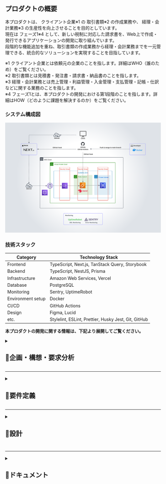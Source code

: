 ## プロダクトの概要
本プロダクトは、 クライアント企業※1 の 取引書類※2 の作成業務や、 経理・会計業務※3 の生産性を向上させることを目的としています。  
現在は フェーズ1※4 として、新しい税制に対応した請求書を、Web上で作成・発行できるアプリケーションの開発に取り組んでいます。  
段階的な機能追加を重ね、取引書類の作成業務から経理・会計業務までを一元管理できる、統合的なソリューションを実現することを目指しています。  

※1 クライアント企業とは依頼元の企業のことを指します。詳細はWHO（誰のため）をご覧ください。  
※2 取引書類とは見積書・発注書・請求書・納品書のことを指します。  
※3 経理・会計業務とは売上管理・利益管理・入金管理・支払管理・記帳・仕訳などに関する業務のことを指します。  
※4 フェーズ1とは、本プロダクトの開発における第1段階のことを指します。詳細はHOW（どのように課題を解決するのか）をご覧ください。

### システム構成図
![システム構成図](./img/system-architecture/system-architecture_1.1.png)

### 技術スタック
| Category          | Technology Stack                                     |
| ----------------- | --------------------------------------------------   |
| Frontend          | TypeScript, Next.js, TanStack Query, Storybook       |
| Backend           | TypeScript, NestJS, Prisma                           |
| Infrastructure    | Amazon Web Services, Vercel                          |
| Database          | PostgreSQL                                           |
| Monitoring        | Sentry, UptimeRobot                                  |
| Environment setup | Docker                                               |
| CI/CD             | GitHub Actions                                       |
| Design            | Figma, Lucid                                         |
| etc.              | Stylelint, ESLint, Prettier, Husky Jest, Git, GitHub |

**本プロダクトの開発に関する情報は、下記より展開してご覧ください。**

<details>
<summary><h2>📄企画・構想・要求分析</h2></summary>　　

<details>
<summary><h3>プロダクトを通じて実現したいこと</3></summary>　　

#### ユーザー企業が実現したいこと
- ノンコア業務の手間を減らし、コア業務に集中できる環境をつくる。
- ココロオドル環境をつくる。
- 生産性を上げる。

---

#### 僕が実現したいこと
##### 社会的
- 事業の発展に貢献する。
- 業務フローを整理して、ユーザー企業の手間を減らす。
- ココロオドル環境をつくり、働くひとを笑顔にする。

##### 個人的
- 就職を成功させる。
- 自分の人柄や技術力を正しく伝える。
- 技術力を向上させる。

</details>

---

<details>
<summary><h3>業務分析</3></summary>　　

#### 基本情報
- 業種：卸売業
- 商材：事務用品・日用品・防災用品など
- 取引手段：電話・メール
- 規模：従業員数名（パートナーを含む）

#### 対象とする業務分野  
本プロダクトでの対象とする業務分野は、コア事業での取引に際して生じる業務を対象とする。

#### 取引を行う際の業務プロセス
1. 見積
   1. 顧客から見積依頼のメールが届く。
   2. 仕入先へ見積依頼のメールを送る。
2. 提案
   1. 仕入先からメールで見積書が届く。
   2. 見積書をメールで顧客へ送る。
1. 受注
   1. 顧客からメールで発注書が届く。
   2. 発注書をメールで仕入先へ送る。
2. 支払
   1. 仕入先からメールで請求書が届く。
   2. 請求書に基づいて支払い。
3. 出荷・納品
   1. 顧客へ出荷連絡のメールを送る。
   2. 配送伝票をもとに納品確認する。
   3. 請求書をメールで顧客へ送る。
4. 入金
   1. 期限が過ぎたら入金を確認する。

#### 取引を行う際の業務に付随する書類作成業務
- 提案
  -  見積書を作成する。
- 受注
  -  発注書を作成する。
  -  売上管理ファイルに案件内容を記入する。
- 納品
  -  仕入先の出荷日を売上管理ファイルに記入する。
  -  顧客への出荷日を売上管理ファイルに記入する。
  -  請求書を作成する。
  -  納品書を作成する。

#### 取引を行う際の業務に付随するファイル管理業務
- 提案
  - 案件番号の採番。
  - 仕入先の見積書を案件フォルダに保存する。
  - エクセルで作成した見積書を案件フォルダに保存する。
- 受注
  - 顧客の発注書を案件フォルダに保存する。
  - エクセルで作成した発注書を案件フォルダに保存する。
- 支払い
  - 仕入先から届いた請求書を案件フォルダに保存する。
- 納品
  - エクセルで作成した請求書を案件フォルダに保存する。
- 完了
  - 案件フォルダのファイルを、不定期でまとめて管理フォルダに移動する。


#### 取引を行う際の業務に付随する連絡業務
- 見積
  - 仕入先に見積依頼のメールを送る。
- 提案
  - 顧客に見積書をメールで送る。
- 受注
  - 仕入先に発注書を添付して発注メールを送る。（フォーマット有り：注文内容を文中に含む）
- 納品
  - 出荷連絡（フォーマット有り）する。
  - 顧客に請求書をメール送る。

#### 業務理解を深めるためのユーザーへの質問
- 取引に付随する業務はあるか？
  - 請求書と納品書を郵送で送る場合がある。その場合は送り状を作成する。
  - 提案時に資料を作成することがある。
  - 取引内容を不定期でまとめて記帳をしている。
  - 期限までに顧客からの入金がされているかを、売上管理ファイルに基づいて確認をしている。
  - 売上管理ファイルで年間の売上、利益、利益率などを確認している。
- エクセルでの書類作成に対して課題や不満はあるか？
  - インボイス制度に対応した書類作成を行いたい。
  - 案件番号を自動で採番できるようにしたい。
  - 企業名・取引条件・納期・納入場所・商品を入力する際に予測変換が出たら良い。
  - 書類の作成日を入力する手間を減らしたい。
  - よりスマートに、よりカッコよく作業をしたい。
  - 税率の変更、税込・税抜の計算方式の変更をスムーズにしたい。
  - 購入用書類に納品先を記入できるようにしたい。
  - 販売用書類と購入用書類の情報を共有し、同じデータを再度入力せずに済むようにしたい。
  - スマホで書類を作成できるようにし、スマホで取引先に送付ができるようにしたい。
- メールの送受信の課題や不満はあるか？
  - 仕入先への発注時に発注書の内容をフォーマットに沿ってメールに記載しているのだけなので自動化したい。
- 案件番号の規則は？
  - yymmdd-xx-xxxx
  - xx：日毎に01から順に採番する。
  - xxxx（上2桁）：01から順に採番。同じ案件に対して複数回見積書を作成した場合に使用。
  - xxxx（下2桁）：01から順に採番。同じ案件に対して複数回請求書を作成した場合に使用。
- 仕入先への注文メールの文はどのような構成なのか？
  - 製品、Jan(型番)、数量、納品予定日、時間指定、納品先情報、出荷主情報、備考、その他の文章。
- ファイル名の命名規則は？
  - [書類種別] + 案件番号
  - 書類種別：S=販売用、B=購入用、Q=見積書、O=発注書、I=請求書、D=納品書
  - 例：SO230401=顧客からの発注書、BO230401=仕入先への発注書
- 案件フォルダとは何か？
  - 案件ごとにファイル（見積書・発注書・請求書など）を一時的にローカルで管理するフォルダ。
- 管理フォルダとは何か？
  - 全取引の証憑書類を種類毎（見積書・発注書・請求書など）に管理するクラウド上のフォルダ。
- 売上管理ファイルとは何か？
  - 案件番号、顧客、仕入先、商品名、購入情報（出荷日、支払日、数量、購入金額）、売上記録（出荷日、入金日、数量、購入金額）、利益、利益率、回収率（顧客からの入金日-仕入先への支払日）、備考から構成される、案件ごとの取引記録。
  - 案件の進捗管理、入金管理、記帳、売上確認（利益や利益率も含む）の際に使用される。

</details>

---

<details>
<summary><h3>ターゲット・課題・ニーズ</3></summary>　

#### ターゲット
- 決済者：ユーザー企業の経営者（20代後半）
- 利用者：ユーザー企業の経理事務担当者（20代後半）

---

#### ターゲットが抱える課題
- 手間
  - 書類作成。
  - 書類作成時の入力。
  - 書類管理。（書類作成時とメール受信時にタスクが発生している）
  - 発注先へのメール文作成。
  - 入金管理。（売上管理ファイルを確認している）
  - 記帳。
- 生産性 
  - 購入用書類、販売用書類、書類管理、売上記録の連携がとれていない。
  - 税率や税金の計算方式の変更に柔軟性がない。
- 機能
  - 取引書類がインボイス制度に対応していない。
  - 手元にPCがないと書類作成ができない。
- モチベーション
  - 現行システムに地味さを感じている。

---

#### ターゲットのニーズ
- 「洗練」された「便利」で「かっこいい」アプリケーションで作業したい。
- ノンコア業務の手間を徹底的に減らしてコア業務に集中したい。
- タスクの増加によるストレスや混乱を低減したい。
- システムを一つにまとめて、横断して作業することによるストレスを減らしたい。
- レスポンスの早さを大切にしており、外出先などPCがない環境での書類作成・送信をしたい。
- 無駄を減らして効率的な仕事をしたい。

</details>

---

<details>
<summary><h3>競合調査</3></summary>　

#### 競合分析の目的
- 競合から必要な機能とは何かを学ぶ。
- 実現したい独自の機能をみつける。

#### 競合を特定
- 会計ソフト関連企業が提供するサービス
- 事務機器関連企業が提供するサービス
- その他企業が提供するサービス
- エクセルテンプレート

#### サンプル企業
- 契約したサービス：5社
- 資料請求したサービス：3社
- 合計：8社

#### 競合のサービス概要を把握する
- 各書類の作成機能＋レポートの構成が基本
- その他：商品登録、取引先登録、メンバー登録機能

#### 取り入れたいこと
- シンプルでわかりやすい構成
- 書類作成画面での消費税の扱いや、源泉徴収税の設定などを行う機能
- 取引先と商品に関する予測変換機能
- 取引先データ、商品データをCSVで読み込む機能

#### 実現したい独自の価値
- 既存案件から情報を呼び出し、書類を作成する機能（見積書の内容をもとに発注書や請求書を作成）
- 入力時の動線にこだわったストレスのない書類作成画面
- 完成のイメージを見ながら書類作成できる機能
- 支払や入金の案内やアラートを表示する機能

</details>

---

<details>
<summary><h3>解決したい課題と満たしたいニーズは何か</3></summary>　

- 書類管理の手間を減らし、コア業務に集中したいというニーズを満たす。
- 購入用書類、販売用書類、書類管理、売上記録などの連携がとれないことで生じるシステムを横断しなければいけないという課題を解決し、煩雑さによるストレスから解放されたいというニーズを満たす。
- 入金と支払の管理の手間を減らし、コア業務に集中したいというニーズを満たす。
- 記帳の手間を減らし、コア業務に集中したいというニーズを満たす。
- 手元にPCがないと書類作成ができない課題を解決し、いかなる状況でも即レスをしたいというニーズを満たす。

</details>
</details>

---

<details>
<summary><h2>📄要件定義</h2></summary>　　　

<details>
<summary><h3>意義</3></summary>　　

- より効率的に、より快適に作業ができる環境を提供し、ユーザー企業の事業発展に貢献する。

</details>

---

<details>
<summary><h3>ターゲット</3></summary>　　

- クライアント企業（依頼元企業）
  - 従業員数：数名
  - 事業所：東京都
  - 業種：卸売業
  - 事業内容：事務用品・日用品・防災用品などの卸売
  - 取引先：民間企業、官公庁、教育機関など
- クライアント企業の経営者（20代後半）
- クライアント企業の経理事務担当者（20代後半）

</details>

---

<details>
<summary><h3>解決する課題</3></summary>　　

- インボイス制度への対応に伴うクライアント企業の負担。
- 取引書類の作成業務における非効率な作業。
- 経理・会計業務の複雑さ。

</details>

---

<details>
<summary><h3>重要成功要因</3></summary>　　

洗練された便利でかっこいいアプリケーションの開発。

</details>

---

<details>
<summary><h3>開発計画</3></summary>　　

- 取引書類の作成業務から経理・会計業務までを一元管理できる、統合的なソリューションを実現する。
  - フェーズ1：新しい税制に対応した請求書を、Web上で作成・発行できるアプリケーションを開発する。
  - フェーズ2：全ての 取引書類※1 を、Web上で作成・発行できる機能を追加する。
  - フェーズ3：案件ごとの 取引データ※2 を管理できる機能を追加する。
  - フェーズ4：取引データを、会計ソフトに効率的に取り込むことができる機能※3 を追加する。

※1 取引書類とは見積書・発注書・請求書・納品書のことを指します。  
※2 取引データとは、仕入先・販売先・摘要・仕入日・支払日・売上日・入金日・金額・消費税・利益・利益率などに関する情報を指します。  
※3 会計ソフトに効率的に取り込むことができる機能については、取引データをCSV形式で出力する、または会計ソフトとのAPI連携を検討しています。

</details>

---

<details>
<summary><h3>機能要件</3></summary>　　

- 認証
  - 新規登録
    - ログインID・パスワード・事業者名でアカウントを作成できる。
  - ログイン
    - ログインID・パスワードでログインできる。
  - ログアウト
    - ユーザーの意思でログアウトできる。
- 作成
  - 請求書の作成ができる。
  - 請求書のフォーマットがインボイス制度に対応している。
  - 税率の変更ができる。
- 個別表示
  - 請求書の個別表示ができる。
- 一覧表示
  - 請求書の一覧表示ができる。 
- 編集
  - 請求書の編集ができる。
- 出力
  - 請求書のPDF出力ができる。
- 削除
  - 請求書の削除ができる。

</details>

---

<details>
<summary><h3>非機能要件</3></summary>　　

- 使用言語
  - 全画面日本語で表示する。
  - 標準的な文字コードやフォントに対応。 
  - 文字コード：UTF-8　JIS 第1水準および第2水準に対応。
- 利用者環境
  - 下記の環境において正常に表示・動作をする。
    - OS：Windows、macOS
    - 機器：パソコン
    - ブラウザ：Google Chrome
  - 作業期間に余裕がある場合は前項の環境に追加して、下記の環境において正常に表示・動作をする。
    - 機器：スマートフォン、タブレット端末
    - ブラウザ：Safari、iOS・Androidにおける標準ブラウザ
- 現行の法制度への対応
  - 運用開始時点で成立している法制度に対応する。
- サービス提供時間
  - 24時間365日稼働する。但し、システムのメンテナンス等は除く。
- ユーザビリティ
  - 操作方法
    - 無駄な手順を省き、最小限の操作・入力で作業ができる設計にする。
    - 「Tab」キーによる画面上のフォーカスの移動順序は、ユーザが操作しやすい順序とする。
    - キーボードのみでも容易に操作や入力が実施できるよう考慮する。
  - 画面デザイン
    - 何をすればよいのか、直感的にわかるような画面構成にする。
    - 無駄な情報や機能をなくし、シンプルな画面構成にする。
    - 十分な視認性のあるフォント、文字サイズを用いる。
  - 表示のわかりやすさ
    - メニュー、見出し、操作の指示、説明などには、ユーザーが正確にその内容を理解できる用語を使用する。
    - システムが処理を行っている間、ユーザーがストレスを感じない工夫をする。
  - 表示の最適化
    - ユーザーの作業画面の大きさに応じて表示の最適化をする。
  - レスポンス・応答時間
    - 各処理のレスポンスタイムは、ユーザーが体感的に遅いと感じない程度とする。
    - レスポンスタイムの目安は概ね3秒以下とする。
- 設計方針
  - 開発の生産性や保守性向上を目的とし、画面、業務ロジック、データアクセス方法を極力疎結合な構造とし、変更等における影響範囲を極小化する。
- システム機器及び稼働環境
  - サーバ及びバックアップ装置等を含むすべての機器は社内に設置をせず、クラウドサービスを利用する。
- デプロイ
  - デプロイは自動化する。
  - デプロイはバージョン管理システムの本番環境用のブランチにマージされた際に行う。
- 運用・保守・改修
  - プログラムの改修履歴はバージョン管理システムで管理する。
  - バージョン管理システムにプッシュをする際には、事前に静的解析ツールを用いてコード品質を確認をする。
  - 本番環境とは別に検証環境を用意する。
  - 改修後のプログラムの適用については検証環境で事前に確認をし、ユーザーの承認を得て本番環境へ適用する。
- 通信方式
  - サーバと通信を行う際は、SSL暗号化通信を行う。
- セキュリティ
  - 本プロダクトに係る情報セキュリティ上のリスクを洗い出し、リスクに見合った適切な情報セキュリティ対策を講じる。
  - システムに対するアクセス、ウィルス、不正プログラム感染等、インターネットを経由する攻撃や不正等に対し、通信の暗号化などの必要な対策をする。

</details>
</details>

---

<details>
<summary><h2>📄設計<h2></summary>　　

<details>
<summary><h3>画面設計</3></summary>　　

![ワイヤーフレーム](./img/screen-design/screen-design_1.3.png)

- 新規登録画面
  - 機能
    - ユーザの新規登録
- ログイン画面
  - 機能
    - ユーザーの認証
- 事業者登録画面
  - 機能
    - 事業者登録
  - 機能
    - 作業する事業者を選択
- ホーム画面
  - 機能
    -　検討中
- 請求書一覧画面
  - 機能
    - ユーザーが選択した事業者に紐づく請求書の一覧表示
- 請求書作成画面
  - 機能
    - 請求書の作成
    - 各商品の金額計算
      - 税抜 合計金額 の計算
    - 税率別の金額計算
      - 全商品の 税率別 税抜合計金額 の計算
      - 全商品の 税率別 消費税合計金額 の計算
      - 全商品の 税率別 税込合計金額 の計算
    - 全商品の金額計算
      - 全商品の 税抜合計金額 の計算
      - 全商品の 消費税合計金額 の計算
      - 全商品の 税込合計金額 の計算
    - 事業者情報を入力欄に表示
    - 支払先情報を備考欄に表示
- 請求書確認画面
  - 機能
    - 請求書のプレビュー表示
    - 請求書のPDF出力
    - 各商品の金額計算
      - 税抜 合計金額 の計算
    - 税率別の金額計算
      - 全商品の 税率別 税抜合計金額 の計算
      - 全商品の 税率別 消費税合計金額 の計算
      - 全商品の 税率別 税込合計金額 の計算
    - 全商品の金額計算
      - 全商品の 税抜合計金額 の計算
      - 全商品の 消費税合計金額 の計算
      - 全商品の 税込合計金額 の計算

</details>

---

<details>
<summary><h3>請求書デザイン</3></summary>　　

![請求書デザイン](./img/invoice_design/invoice_design_1.0.png)

</details>

---

<details>
<summary><h3>データベース設計</3></summary>　　

<details>
<summary><h4>ER図</h4></summary>　　

![ER図](./img/entity-relationship-diagram/entity-relationship-diagram_1.6.png)

</details>

<details>
<summary><h4>テーブル定義書</4></summary>　　

**users**

| № | カラム論理名    | カラム物理名   | データ型   | 桁数  | PK | FK | UK | NN | INDEX | 初期値            | 備考 |
| -- | ------------ | ------------ | --------- | ---- | -- | -- | -- | -- | ----- | ----------------- | ---- |
| 1  | id           | id           | VARCHAR   | 36   | PK |    |    |    |       | UUID v4           |      |
| 2  | ログインID    | login_id     | VARCHAR   | 255  |    |    | UK | NN |       |                   |      |
| 3  | パスワード    | password     | VARCHAR   | 255  |    |    |    | NN |       |                   |      |
| 4  | 作成日       | created_at   | DATETIME  |      |    |    |    | NN |       | CURRENT_TIMESTAMP |      |
| 5  | 更新日       | updated_at   | DATETIME  |      |    |    |    | NN |       | CURRENT_TIMESTAMP |      |

**businesses**

| №  | カラム論理名              | カラム物理名                  | データ型    | 桁数 | PK  | FK | UK | NN | INDEX | 初期値             | 備考   |
| -- | ----------------------- | --------------------------- | ---------- | ---- | -- | -- | -- | -- | ----- | ----------------- | ----- |
| 1  | id                      | id                          | VARCHAR    | 36  | PK |    |    |    |       | UUID v4           |       |
| 2  | 事業者名                | business_name               | VARCHAR    | 255  |    |    |    | NN |       |                   |       |
| 3  | 作成日                  | created_at                  | DATETIME   |      |    |    |    | NN |       | CURRENT_TIMESTAMP |       |
| 4  | 更新日                  | updated_at                  | DATETIME   |      |    |    |    | NN |       | CURRENT_TIMESTAMP |       |

**business_memberships**

| № | カラム論理名    | カラム物理名   | データ型    | 桁数  | PK | FK | UK | NN | INDEX | 初期値             | 備考                                     |
| -- | ------------ | ------------ | ---------- | ---- | -- | -- | -- | -- | ----- | ----------------- | ---------------------------------------- |
| 1  | ユーザー_id   | user_id      | VARCHAR   | 36   | PK | FK |    |    |       | UUID v4           | テーブルUsersのidカラムを参照                  |
| 2  | 事業者_id    | business_id  | VARCHAR   | 36   | PK | FK |    |    |       |                   | テーブルbusinessesのidカラムを参照             |
| 3  | 権限         | role         | VARCHAR   |      |    |    |    | NN |       |                   | Admin または Menber                        |
| 4  | 作成日       | created_at   | DATETIME  |      |    |    |    | NN |       | CURRENT_TIMESTAMP |                                           |
| 5  | 更新日       | updated_at   | DATETIME  |      |    |    |    | NN |       | CURRENT_TIMESTAMP |                                           |

**invoices**

| №  | カラム論理名                 | カラム物理名                | データ型    | 桁数  | PK | FK | UK | NN | INDEX | 初期値            | 備考                                     |
| -- | --------------------------- | ------------------------ | ---------- | ---- | -- | -- | -- | -- | ----- | ----------------- | ---------------------------------------- |
| 1  | id                          | id                       | VARCHAR    | 36   | PK |    |    |    |       | UUID v4           |                                          |
| 2  | 事業者_id                    | business_id              | VARCHAR    | 36   |    | FK |    | NN |       |                   | テーブルbusinessesのidカラムを参照           |
| 3  | 書類発行日                   | document_issue_date      | DATE       |      |    |    |    |    |       |                   |                                          |
| 4  | 書類番号                     | document_number          | VARCHAR    | 50   |    |    |    |    |       |                   |                                          |
| 5  | 取引先名                     | customer_name            | VARCHAR    | 255  |    |    |    | NN |       |                   |                                          |
| 6  | 敬称                        | customer_title           | VARCHAR    | 50   |    |    |    | NN |       |                   |                                          |
| 7  | 事業者情報                   | business_details         | VARCHAR    | 510  |    |    |    |    |       |                   |                                          |
| 8  | マスタ_角印_id               | m_seals_id               | VARCHAR    | 36   |    | FK |    |    |       |                   | テーブルm_sealsのidカラムを参照             |
| 9  | 備考欄情報                  | notes                    | TEXT       |      |    |    |    |    |       |                   |                                          |
| 10 | 作成日                     | created_at               | DATETIME   |      |    |    |    | NN |       | CURRENT_TIMESTAMP |                                          |
| 11 | 更新日                     | updated_at               | DATETIME   |      |    |    |    | NN |       | CURRENT_TIMESTAMP |                                          |


**invoice_products**

| №  | カラム論理名              | カラム物理名            | データ型   | 桁数  | PK | FK | UK | NN | INDEX | 初期値           | 備考                                      |
| -- | ------------------------ | -------------------- | --------- | ---- | -- | -- | -- | -- | ----- | ---------------- | ----------------------------------------- |
| 1  | id                       | id                   | VARCHAR   | 36   | PK |    |    |    |       | UUID v4          |                                           |
| 2  | 請求書_id                 | invoice_id           | VARCHAR   | 36   |    | FK |    | NN |       |                  | テーブルinvoicesのidカラムを参照              |
| 3  | 明細順序                  | item_order           | INT       |      |    |    |    | NN |       | CURRENT_TIMESTAMP |                                           |
| 4  | 取引日                    | transaction_date     | DATE      |      |    |    |    |    |       |                  |                                           |
| 5  | 商品名                    | product_name         | VARCHAR   | 255  |    |    |    | NN |       |                  |                                           |
| 6  | 数量                      | quantity             | INT       |      |    |    |    |    |       |                  |                                           |
| 7  | 単位                      | unit                 | VARCHAR   | 20   |    |    |    |    |       |                  |                                           |
| 8  | 単価                      | price                | DECIAML   | 12   |    |    |    |    |       |                  | 小数点以下の桁数：2                          |
| 9  | 税区分                    | tax_classification   | INT       |      |    |    |    | NN |       |                  | 0. 対象外　1. 8%（軽減税率）　2. 10％          |
| 10 | 作成日                    | created_at           | DATETIME  |      |    |    |    | NN |       | CURRENT_TIMESTAMP |                                           |
| 11 | 更新日                    | updated_at           | DATETIME  |      |    |    |    | NN |       | CURRENT_TIMESTAMP |                                           |


**m_seals**

| № | カラム論理名    | カラム物理名   | データ型    | 桁数  | PK | FK | UK | NN | INDEX | 初期値              | 備考                                    |
| -- | ------------ | ------------ | ---------- | ---- | -- | -- | -- | -- | ----- | ------------------ | -------------------------------------- |
| 1  | id           | id           | VARCHAR    |  36  | PK |    |    |    |       | UUID v4            |                                        |
| 2  | 事業者_id     | business_id  | VARCHAR    |  36  |    | FK |    | NN |       |                    | テーブルbusinessesのidカラムを参照         |
| 3  | 管理名        | name         | VARCHAR    |  50  |    |    |    | NN |       |                    |                                         |
| 4  | 画像URL      | image_url    | TEXT       |      |    |    |    | NN |       |                    |                                         |
| 5  | 選択フラグ    | select_flag  | INT        |      |    |    |    | NN |       |                    | 1. 選択　2.非選択                         |
| 6  | 作成日       | created_at   | DATETIME   |      |    |    |    | NN |       | CURRENT_TIMESTAMP  |                                         |
| 7  | 更新日       | updated_at   | DATETIME   |      |    |    |    | NN |       | CURRENT_TIMESTAMP  |                                         |


**m_notes**

| № | カラム論理名    | カラム物理名                   | データ型    | 桁数  | PK | FK | UK | NN | INDEX | 初期値              | 備考                                    |
| -- | ------------ | ---------------------------- | ---------- | ---- | -- | -- | -- | -- | ----- | ------------------ | -------------------------------------- |
| 1  | id           | id                           | VARCHAR    | 36   | PK |    |    |    |       | UUID v4            |                                        |
| 2  | 事業者_id     | business_id                  | VARCHAR    | 36   |    | FK |    | NN |       |                    | テーブルbusinessesのidカラムを参照         |
| 4  | 管理名        | name                         | VARCHAR    | 50   |    |    |    | NN |       |                    |                                         |
| 5  | 備考欄情報     | note                         | TEXT       |      |    |    |    | NN |       |                    |                                         |
| 6  | 選択フラグ     | select_flag                  | INT        |      |    |    |    | NN |       |                    | 1. 選択　2.非選択                         |
| 7  | 作成日        | created_at                   | DATETIME   |      |    |    |    | NN |       | CURRENT_TIMESTAMP  |                                         |
| 8  | 更新日        | updated_at                   | DATETIME   |      |    |    |    | NN |       | CURRENT_TIMESTAMP  |                                         |


**m_business_details**

| № | カラム論理名    | カラム物理名                   | データ型    | 桁数  | PK | FK | UK | NN | INDEX | 初期値              | 備考                                    |
| -- | ------------ | ---------------------------- | ---------- | ---- | -- | -- | -- | -- | ----- | ------------------ | -------------------------------------- |
| 1  | id           | id                           | VARCHAR    | 36   | PK |    |    |    |       | UUID v4            |                                        |
| 2  | 事業者_id     | business_id                  | VARCHAR    | 36   |    | FK |    | NN |       |                    | テーブルbusinessesのidカラムを参照         |
| 4  | 管理名        | name                         | VARCHAR    |  50  |    |    |    | NN |       |                    |                                         |
| 5  | 事業者情報     | business_detail              | VARCHAR    | 510  |    |    |    | NN |       |                    |                                         |
| 6  | 選択フラグ     | select_flag                  | INT        |      |    |    |    | NN |       |                    | 1. 選択　2.非選択                         |
| 7  | 作成日        | created_at                   | DATETIME   |      |    |    |    | NN |       | CURRENT_TIMESTAMP  |                                         |
| 8  | 更新日        | updated_at                   | DATETIME   |      |    |    |    | NN |       | CURRENT_TIMESTAMP  |                                         |

</details>
</details>

---

<details>
<summary><h3>システム構成図</3></summary>　　

![システム構成図](./img/system-architecture/system-architecture_1.1.png)

</details>

---

<details>
<summary><h3>認証フロー</3></summary>　　

![認証フローの図](./img/authentication-flow/authentication-flow_1.1.png)

</details>
</details>

---

<details>
<summary><h2>📄ドキュメント<h2></summary>　

<details>
<summary><h3>業務フロー図</3></summary>　　

![業務フロー図](./img/business-process-diagram/business-process-diagram_1.1.png)

</details>

<details>
<summary><h3>ワイヤーフレーム</3></summary>　　

![ワイヤーフレーム](./img/screen-design/screen-design_1.3.png)

</details>

<details>
<summary><h3>画面遷移図</3></summary>　　

![画面遷移図](./img/screen-transition-diagram/screen-transition-diagram_1.3.png)

</details>

<details>
<summary><h3>請求書デザイン</3></summary>　　

![請求書デザイン](./img/invoice_design/invoice_design_1.0.png)

</details>

<details>
<summary><h3>ER図</3></summary>　　

![ER図](./img/entity-relationship-diagram/entity-relationship-diagram_1.6.png)

</details>

<details>
<summary><h3>テーブル定義書</3></summary>　　

**users**

| № | カラム論理名    | カラム物理名   | データ型   | 桁数  | PK | FK | UK | NN | INDEX | 初期値            | 備考 |
| -- | ------------ | ------------ | --------- | ---- | -- | -- | -- | -- | ----- | ----------------- | ---- |
| 1  | id           | id           | VARCHAR   | 36   | PK |    |    |    |       | UUID v4           |      |
| 2  | ログインID    | login_id     | VARCHAR   | 255  |    |    | UK | NN |       |                   |      |
| 3  | パスワード    | password     | VARCHAR   | 255  |    |    |    | NN |       |                   |      |
| 4  | 作成日       | created_at   | DATETIME  |      |    |    |    | NN |       | CURRENT_TIMESTAMP |      |
| 5  | 更新日       | updated_at   | DATETIME  |      |    |    |    | NN |       | CURRENT_TIMESTAMP |      |

**businesses**

| №  | カラム論理名              | カラム物理名                  | データ型    | 桁数 | PK  | FK | UK | NN | INDEX | 初期値             | 備考   |
| -- | ----------------------- | --------------------------- | ---------- | ---- | -- | -- | -- | -- | ----- | ----------------- | ----- |
| 1  | id                      | id                          | VARCHAR    | 36  | PK |    |    |    |       | UUID v4           |       |
| 2  | 事業者名                | business_name               | VARCHAR    | 255  |    |    |    | NN |       |                   |       |
| 3  | 作成日                  | created_at                  | DATETIME   |      |    |    |    | NN |       | CURRENT_TIMESTAMP |       |
| 4  | 更新日                  | updated_at                  | DATETIME   |      |    |    |    | NN |       | CURRENT_TIMESTAMP |       |

**business_memberships**

| № | カラム論理名    | カラム物理名   | データ型    | 桁数  | PK | FK | UK | NN | INDEX | 初期値             | 備考                                     |
| -- | ------------ | ------------ | ---------- | ---- | -- | -- | -- | -- | ----- | ----------------- | ---------------------------------------- |
| 1  | ユーザー_id   | user_id      | VARCHAR   | 36   | PK | FK |    |    |       | UUID v4           | テーブルUsersのidカラムを参照                  |
| 2  | 事業者_id    | business_id  | VARCHAR   | 36   | PK | FK |    |    |       |                   | テーブルbusinessesのidカラムを参照             |
| 3  | 権限         | role         | VARCHAR   |      |    |    |    | NN |       |                   | Admin または Menber                        |
| 4  | 作成日       | created_at   | DATETIME  |      |    |    |    | NN |       | CURRENT_TIMESTAMP |                                           |
| 5  | 更新日       | updated_at   | DATETIME  |      |    |    |    | NN |       | CURRENT_TIMESTAMP |                                           |

**invoices**

| №  | カラム論理名                 | カラム物理名                | データ型    | 桁数  | PK | FK | UK | NN | INDEX | 初期値            | 備考                                     |
| -- | --------------------------- | ------------------------ | ---------- | ---- | -- | -- | -- | -- | ----- | ----------------- | ---------------------------------------- |
| 1  | id                          | id                       | VARCHAR    | 36   | PK |    |    |    |       | UUID v4           |                                          |
| 2  | 事業者_id                    | business_id              | VARCHAR    | 36   |    | FK |    | NN |       |                   | テーブルbusinessesのidカラムを参照           |
| 3  | 書類発行日                   | document_issue_date      | DATE       |      |    |    |    |    |       |                   |                                          |
| 4  | 書類番号                     | document_number          | VARCHAR    | 50   |    |    |    |    |       |                   |                                          |
| 5  | 取引先名                     | customer_name            | VARCHAR    | 255  |    |    |    | NN |       |                   |                                          |
| 6  | 敬称                        | customer_title           | VARCHAR    | 50   |    |    |    | NN |       |                   |                                          |
| 7  | 事業者情報                   | business_details         | VARCHAR    | 510  |    |    |    |    |       |                   |                                          |
| 8  | マスタ_角印_id               | m_seals_id               | VARCHAR    | 36   |    | FK |    |    |       |                   | テーブルm_sealsのidカラムを参照             |
| 9  | 備考欄情報                  | notes                    | TEXT       |      |    |    |    |    |       |                   |                                          |
| 10 | 作成日                     | created_at               | DATETIME   |      |    |    |    | NN |       | CURRENT_TIMESTAMP |                                          |
| 11 | 更新日                     | updated_at               | DATETIME   |      |    |    |    | NN |       | CURRENT_TIMESTAMP |                                          |

**invoice_products**

| №  | カラム論理名              | カラム物理名            | データ型   | 桁数  | PK | FK | UK | NN | INDEX | 初期値           | 備考                                      |
| -- | ------------------------ | -------------------- | --------- | ---- | -- | -- | -- | -- | ----- | ---------------- | ----------------------------------------- |
| 1  | id                       | id                   | VARCHAR   | 36   | PK |    |    |    |       | UUID v4          |                                           |
| 2  | 請求書_id                 | invoice_id           | VARCHAR   | 36   |    | FK |    | NN |       |                  | テーブルinvoicesのidカラムを参照              |
| 3  | 明細順序                  | item_order           | INT       |      |    |    |    | NN |       | CURRENT_TIMESTAMP |                                           |
| 4  | 取引日                    | transaction_date     | DATE      |      |    |    |    |    |       |                  |                                           |
| 5  | 商品名                    | product_name         | VARCHAR   | 255  |    |    |    | NN |       |                  |                                           |
| 6  | 数量                      | quantity             | INT       |      |    |    |    |    |       |                  |                                           |
| 7  | 単位                      | unit                 | VARCHAR   | 20   |    |    |    |    |       |                  |                                           |
| 8  | 単価                      | price                | DECIAML   | 12   |    |    |    |    |       |                  | 小数点以下の桁数：2                          |
| 9  | 税区分                    | tax_classification   | INT       |      |    |    |    | NN |       |                  | 0. 対象外　1. 8%（軽減税率）　2. 10％          |
| 10 | 作成日                    | created_at           | DATETIME  |      |    |    |    | NN |       | CURRENT_TIMESTAMP |                                           |
| 11 | 更新日                    | updated_at           | DATETIME  |      |    |    |    | NN |       | CURRENT_TIMESTAMP |                                           |

**m_seals**

| № | カラム論理名    | カラム物理名   | データ型    | 桁数  | PK | FK | UK | NN | INDEX | 初期値              | 備考                                    |
| -- | ------------ | ------------ | ---------- | ---- | -- | -- | -- | -- | ----- | ------------------ | -------------------------------------- |
| 1  | id           | id           | VARCHAR    |  36  | PK |    |    |    |       | UUID v4            |                                        |
| 2  | 事業者_id     | business_id  | VARCHAR    |  36  |    | FK |    | NN |       |                    | テーブルbusinessesのidカラムを参照         |
| 3  | 管理名        | name         | VARCHAR    |  50  | PK |    | UK | NN |       |                    |                                         |
| 4  | 画像URL      | image_url    | TEXT       |      |    |    |    | NN |       |                    |                                         |
| 5  | 選択フラグ    | select_flag  | INT        |      |    |    |    | NN |       |                    | 1. 選択　2.非選択                         |
| 6  | 作成日       | created_at   | DATETIME   |      |    |    |    | NN |       | CURRENT_TIMESTAMP  |                                         |
| 7  | 更新日       | updated_at   | DATETIME   |      |    |    |    | NN |       | CURRENT_TIMESTAMP  |                                         |

**m_notes**

| № | カラム論理名    | カラム物理名                   | データ型    | 桁数  | PK | FK | UK | NN | INDEX | 初期値              | 備考                                    |
| -- | ------------ | ---------------------------- | ---------- | ---- | -- | -- | -- | -- | ----- | ------------------ | -------------------------------------- |
| 1  | id           | id                           | VARCHAR    | 36   | PK |    |    |    |       | UUID v4            |                                        |
| 2  | 事業者_id     | business_id                  | VARCHAR    | 36   |    | FK |    | NN |       |                    | テーブルbusinessesのidカラムを参照         |
| 4  | 管理名        | name                         | VARCHAR    | 50   |    |    |    | NN |       |                    |                                         |
| 5  | 備考欄情報     | note                         | TEXT       |      |    |    |    | NN |       |                    |                                         |
| 6  | 選択フラグ     | select_flag                  | INT        |      |    |    |    | NN |       |                    | 1. 選択　2.非選択                         |
| 7  | 作成日        | created_at                   | DATETIME   |      |    |    |    | NN |       | CURRENT_TIMESTAMP  |                                         |
| 8  | 更新日        | updated_at                   | DATETIME   |      |    |    |    | NN |       | CURRENT_TIMESTAMP  |                                         |

**m_business_details**

| № | カラム論理名    | カラム物理名                   | データ型    | 桁数  | PK | FK | UK | NN | INDEX | 初期値              | 備考                                    |
| -- | ------------ | ---------------------------- | ---------- | ---- | -- | -- | -- | -- | ----- | ------------------ | -------------------------------------- |
| 1  | id           | id                           | VARCHAR    | 36   | PK |    |    |    |       | UUID v4            |                                        |
| 2  | 事業者_id     | business_id                  | VARCHAR    | 36   |    | FK |    | NN |       |                    | テーブルbusinessesのidカラムを参照         |
| 4  | 管理名        | name                         | VARCHAR    |  50  |    |    |    | NN |       |                    |                                         |
| 5  | 事業者情報     | business_detail              | VARCHAR    | 510  |    |    |    | NN |       |                    |                                         |
| 6  | 選択フラグ     | select_flag                  | INT        |      |    |    |    | NN |       |                    | 1. 選択　2.非選択                         |
| 7  | 作成日        | created_at                   | DATETIME   |      |    |    |    | NN |       | CURRENT_TIMESTAMP  |                                         |
| 8  | 更新日        | updated_at                   | DATETIME   |      |    |    |    | NN |       | CURRENT_TIMESTAMP  |                                         |

</details>

<details>
<summary><h3>システム構成図</3></summary>　　

![システム構成図](./img/system-architecture/system-architecture_1.1.png)

</details>

<details>
<summary><h3>認証フロー</3></summary>　　

![認証フローの図](./img/authentication-flow/authentication-flow_1.1.png)

</details>

</details>

